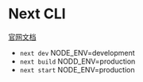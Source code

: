 # Next CLI
[官网文档](https://nextjs.org/docs/api-reference/cli)

- `next dev` NODE_ENV=development
- `next build` NODD_ENV=production
- `next start` NODE_ENV=production